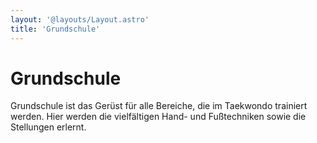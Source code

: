```yaml
---
layout: '@layouts/Layout.astro'
title: 'Grundschule'
---
```


# Grundschule

Grundschule ist das Gerüst für alle Bereiche, die im Taekwondo trainiert werden.
Hier werden die vielfältigen Hand- und Fußtechniken sowie die Stellungen erlernt.

<div class="grid grid-cols-3 gap-4">
    <div>
        <img class="h-auto max-w-full rounded-lg opacity-95 hover:opacity-100 hover:shadow-xl" src="/techniques/grundschule.jpg" alt="" />
    </div>
    <div>
        <img class="h-auto max-w-full rounded-lg opacity-95 hover:opacity-100 hover:shadow-xl" src="/techniques/grundschule-1.jpg" alt="" />
    </div>
    <div>
        <img class="h-auto max-w-full rounded-lg opacity-95 hover:opacity-100 hover:shadow-xl" src="/techniques/grundschule-2.jpg" alt="" />
    </div>
</div>
